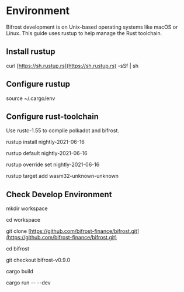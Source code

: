 # Environment

Bifrost development is on Unix-based operating systems like macOS or Linux. This guide uses rustup to help manage the Rust toolchain. 

## Install rustup

curl [https://sh.rustup.rs](https://sh.rustup.rs) -sSf \| sh

## Configure rustup

source ~/.cargo/env

## Configure rust-toolchain

Use rustc-1.55 to complie polkadot and bifrost.

rustup install nightly-2021-06-16

rustup default nightly-2021-06-16

rustup override set nightly-2021-06-16

rustup target add wasm32-unknown-unknown

## Check Develop Environment

mkdir workspace

cd workspace

git clone [https://github.com/bifrost-finance/bifrost.git](https://github.com/bifrost-finance/bifrost.git) 

cd bifrost

git checkout bifrost-v0.9.0 

cargo build 

cargo run -- --dev

## 

